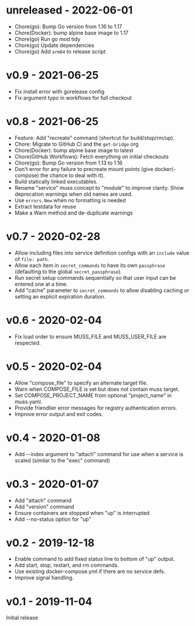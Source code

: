 # unreleased - 2022-06-01

- Chore(go): Bump Go version from 1.16 to 1.17
- Chore(Docker): bump alpine base image to 1.17
- Chore(go) Run go mod tidy
- Chore(go) Update dependencies
- Chore(go) Add `arm64` to release script

# v0.9 - 2021-06-25

- Fix install error with gorelease config
- Fix argument typo in workflows for full checkout

# v0.8 - 2021-06-25

- Feature: Add "recreate" command (shortcut for build/stop/rm/up).
- Chore: Migrate to GitHub CI and the `get-bridge` org
- Chore(Docker): bump alpine base image to latest
- Chore(GitHub Workflows): Fetch everything on initial checkouts
- Chore(go): Bump Go version from 1.13 to 1.16
- Don't error for any failure to precreate mount points
  (give docker(-compose) the chance to deal with it).
- Build statically linked executables.
- Rename "service" muss concept to "module" to improve clarity.
  Show deprecation warnings when old names are used.
- Use `errors.New` when no formatting is needed
- Extract testdata for reuse
- Make a Warn method and de-duplicate warnings

# v0.7 - 2020-02-28

- Allow including files into service definition configs
  with an `include` value of `file: path`.
- Allow each item in `secret_commands` to have its own `passphrase`
  (defaulting to the global `secret_passphrase`).
- Run secret setup commands sequentially
  so that user input can be entered one at a time.
- Add "cache" parameter to `secret_commands` to allow disabling caching
  or setting an explicit expiration duration.

# v0.6 - 2020-02-04

- Fix load order to ensure MUSS_FILE and MUSS_USER_FILE are respected.

# v0.5 - 2020-02-04

- Allow "compose_file" to specify an alternate target file.
- Warn when COMPOSE_FILE is set but does not contain muss target.
- Set COMPOSE_PROJECT_NAME from optional "project_name" in muss.yaml.
- Provide friendlier error messages for registry authentication errors.
- Improve error output and exit codes.

# v0.4 - 2020-01-08

- Add --index argument to "attach" command for use when a service is scaled
  (similar to the "exec" command)

# v0.3 - 2020-01-07

- Add "attach" command
- Add "version" command
- Ensure containers are stopped when "up" is interrupted
- Add --no-status option for "up"

# v0.2 - 2019-12-18

- Enable command to add fixed status line to bottom of "up" output.
- Add start, stop, restart, and rm commands.
- Use existing docker-compose.yml if there are no service defs.
- Improve signal handling.

# v0.1 - 2019-11-04

Initial release
